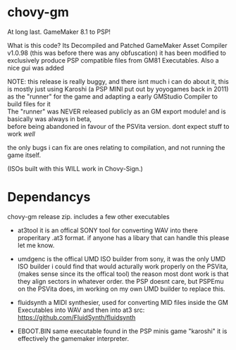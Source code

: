 # chovy-gm
At long last. GameMaker 8.1 to PSP!

What is this code?
Its Decompiled and Patched GameMaker Asset Compiler v1.0.98 (this was before there was any obfuscation)
it has been modified to exclusively produce PSP compatible files from GM81 Executables. 
Also a nice gui was added

NOTE: this release is really buggy, and there isnt much i can do about it,
this is mostly just using Karoshi (a PSP MINI put out by yoyogames back in 2011)  
as the "runner" for the game and adapting a early GMStudio Compiler to build files for it              
The "runner" was NEVER released publicly as an GM export module! and is basically was always in beta,                 
before being abandoned in favour of the PSVita version. dont expect stuff to work *well*           

the only bugs i can fix are ones relating to compilation, and not running the game itself.

(ISOs built with this WILL work in Chovy-Sign.)

# Dependancys
chovy-gm release zip. includes a few other executables
- at3tool it is an offical SONY tool for converting WAV into there properitary .at3 format. if anyone has a libary that can handle this please let me know.

- umdgenc is the offical UMD ISO builder from sony, it was the only UMD ISO builder i could find that would acturally work properly on the PSVita, (makes sense since its the offical tool) the reason most dont work is that they align sectors in whatever order. the PSP doesnt care, but PSPEmu on the PSVita does, im working on my own UMD builder to replace this.

- fluidsynth a MIDI synthesier, used for converting MID files inside the GM Executables into WAV and then into at3
src: https://github.com/FluidSynth/fluidsynth

- EBOOT.BIN same executable found in the PSP minis game "karoshi" it is effectively the gamemaker interpreter.
